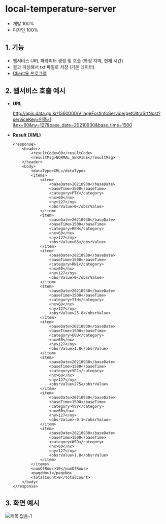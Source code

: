 # local-temperature-server

- 개발 100%
- 디자인 100%

## 1. 기능
- 웹서비스 URL 파라미터 생성 및 호출 (특정 지역, 현재 시간)
- 결과 파싱해서 txt 파일로 저장 (기온 데이터)
- [Client용 프로그램](https://github.com/yeaeun23/local-temperature-client)

## 2. 웹서비스 호출 예시

* <b>URL</b>

    http://apis.data.go.kr/1360000/VilageFcstInfoService/getUltraSrtNcst?serviceKey=인증키&nx=60&ny=127&base_date=20210930&base_time=1500

* <b>Result (XML)</b>

    ```
    <response>
        <header>
            <resultCode>00</resultCode>
            <resultMsg>NORMAL_SERVICE</resultMsg>
        </header>
        <body>
            <dataType>XML</dataType>
            <items>
                <item>
                    <baseDate>20210930</baseDate>
                    <baseTime>1500</baseTime>
                    <category>PTY</category>
                    <nx>60</nx>
                    <ny>127</ny>
                    <obsrValue>0</obsrValue>
                </item>
                <item>
                    <baseDate>20210930</baseDate>
                    <baseTime>1500</baseTime>
                    <category>REH</category>
                    <nx>60</nx>
                    <ny>127</ny>
                    <obsrValue>63</obsrValue>
                </item>
                <item>
                    <baseDate>20210930</baseDate>
                    <baseTime>1500</baseTime>
                    <category>RN1</category>
                    <nx>60</nx>
                    <ny>127</ny>
                    <obsrValue>0</obsrValue>
                </item>
                <item>
                    <baseDate>20210930</baseDate>
                    <baseTime>1500</baseTime>
                    <category>T1H</category>
                    <nx>60</nx>
                    <ny>127</ny>
                    <obsrValue>25.8</obsrValue>
                </item>
                <item>
                    <baseDate>20210930</baseDate>
                    <baseTime>1500</baseTime>
                    <category>UUU</category>
                    <nx>60</nx>
                    <ny>127</ny>
                    <obsrValue>1.8</obsrValue>
                </item>
                <item>
                    <baseDate>20210930</baseDate>
                    <baseTime>1500</baseTime>
                    <category>VEC</category>
                    <nx>60</nx>
                    <ny>127</ny>
                    <obsrValue>275</obsrValue>
                </item>
                <item>
                    <baseDate>20210930</baseDate>
                    <baseTime>1500</baseTime>
                    <category>VVV</category>
                    <nx>60</nx>
                    <ny>127</ny>
                    <obsrValue>-0.1</obsrValue>
                </item>
                <item>
                    <baseDate>20210930</baseDate>
                    <baseTime>1500</baseTime>
                    <category>WSD</category>
                    <nx>60</nx>
                    <ny>127</ny>
                    <obsrValue>1.8</obsrValue>
                </item>
            </items>
            <numOfRows>10</numOfRows>
            <pageNo>1</pageNo>
            <totalCount>8</totalCount>
        </body>
    </response>
    ```

## 3. 화면 예시

![제목 없음-1](https://user-images.githubusercontent.com/14077108/135413910-20f6989f-5015-4a8b-b1e4-c11623546678.jpg)
